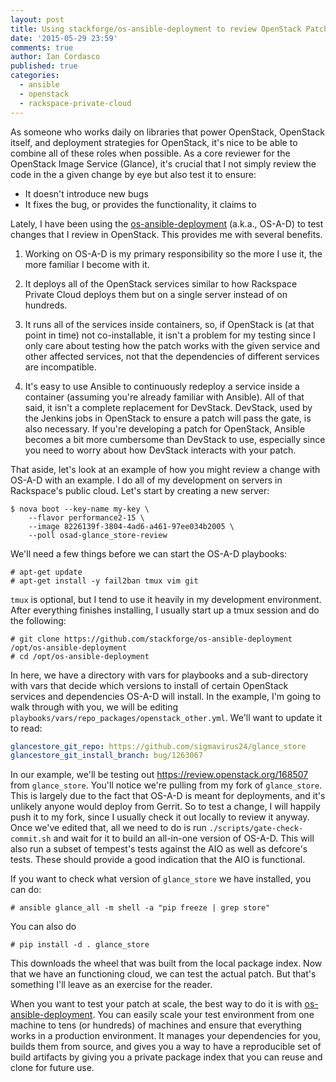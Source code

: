 ```yaml
---
layout: post
title: Using stackforge/os-ansible-deployment to review OpenStack Patches
date: '2015-05-29 23:59'
comments: true
author: Ian Cordasco
published: true
categories:
  - ansible
  - openstack
  - rackspace-private-cloud
---
```


As someone who works daily on libraries that power OpenStack, OpenStack
itself, and deployment strategies for OpenStack, it's nice to be able to
combine all of these roles when possible. As a core reviewer for the OpenStack
Image Service (Glance), it's crucial that I not simply review the code in the
a given change by eye but also test it to ensure:

- It doesn't introduce new bugs
- It fixes the bug, or provides the functionality, it claims to

Lately, I have been using the [os-ansible-deployment][] (a.k.a., OS-A-D) to
test changes that I review in OpenStack. This provides me with several
benefits.

1. Working on OS-A-D is my primary responsibility so the more I use it, the
   more familiar I become with it.

1. It deploys all of the OpenStack services similar to how Rackspace Private
   Cloud deploys them but on a single server instead of on hundreds.

1. It runs all of the services inside containers, so, if OpenStack is (at that
   point in time) not co-installable, it isn't a problem for my testing since
   I only care about testing how the patch works with the given service and
   other affected services, not that the dependencies of different services are
   incompatible.

1. It's easy to use Ansible to continuously redeploy a service inside a
   container (assuming you're already familiar with Ansible). All of that
   said, it isn't a complete replacement for DevStack. DevStack, used by the
   Jenkins jobs in OpenStack to ensure a patch will pass the gate, is also
   necessary. If you're developing a patch for OpenStack, Ansible becomes a
   bit more cumbersome than DevStack to use, especially since you need to
   worry about how DevStack interacts with your patch.

That aside, let's look at an example of how you might review a change with
OS-A-D with an example. I do all of my development on servers in Rackspace's
public cloud. Let's start by creating a new server:

```
$ nova boot --key-name my-key \
    --flavor performance2-15 \
    --image 8226139f-3804-4ad6-a461-97ee034b2005 \
    --poll osad-glance_store-review
```

We'll need a few things before we can start the OS-A-D playbooks:

```
# apt-get update
# apt-get install -y fail2ban tmux vim git
```

`tmux` is optional, but I tend to use it heavily in my development
environment. After everything finishes installing, I usually start up a tmux
session and do the following:

```
# git clone https://github.com/stackforge/os-ansible-deployment
/opt/os-ansible-deployment
# cd /opt/os-ansible-deployment
```

In here, we have a directory with vars for playbooks and a sub-directory with
vars that decide which versions to install of certain OpenStack services and
dependencies OS-A-D will install. In the example, I'm going to walk through
with you, we will be editing
`playbooks/vars/repo_packages/openstack_other.yml`. We'll want to update it to
read:

```yaml
glancestore_git_repo: https://github.com/sigmavirus24/glance_store
glancestore_git_install_branch: bug/1263067
```

In our example, we'll be testing out https://review.openstack.org/168507 from
`glance_store`. You'll notice we're pulling from my fork of `glance_store`.
This is largely due to the fact that OS-A-D is meant for deployments, and it's
unlikely anyone would deploy from Gerrit. So to test a change, I will happily
push it to my fork, since I usually check it out locally to review it anyway.
Once we've edited that, all we need to do is run
`./scripts/gate-check-commit.sh` and wait for it to build an all-in-one
version of OS-A-D. This will also run a subset of tempest's tests against the
AIO as well as defcore's tests. These should provide a good indication that
the AIO is functional.

If you want to check what version of `glance_store` we have installed, you can
do:

```
# ansible glance_all -m shell -a "pip freeze | grep store"
```

You can also do

```
# pip install -d . glance_store
```

This downloads the wheel that was built from the local package index. Now that
we have an functioning cloud, we can test the actual patch. But that's
something I'll leave as an exercise for the reader.

When you want to test your patch at scale, the best way to do it is with
[os-ansible-deployment][]. You can easily scale your test environment from one
machine to tens (or hundreds) of machines and ensure that everything works in
a production environment. It manages your dependencies for you, builds them
from source, and gives you a way to have a reproducible set of build artifacts
by giving you a private package index that you can reuse and clone for future
use.

[os-ansible-deployment]: https://github.com/stackforge/os-ansible-deployment

